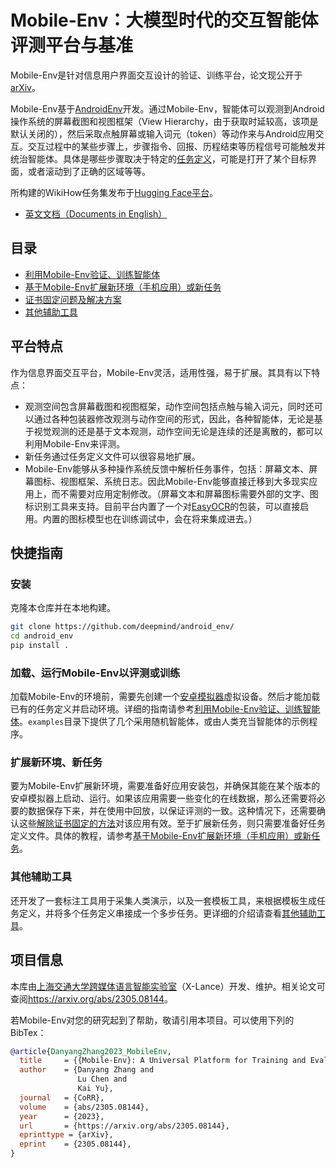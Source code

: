 <!-- vimc: call SyntaxRange#Include('```sh', '```', 'sh', 'NonText'): -->
<!-- vimc: call SyntaxRange#Include('```bibtex', '```', 'bib', 'NonText'): -->
<!-- vim: set nospell iminsert=2: -->

# Mobile-Env：大模型时代的交互智能体评测平台与基准

Mobile-Env是针对信息用户界面交互设计的验证、训练平台，论文现公开于[arXiv](https://arxiv.org/abs/2305.08144)。

Mobile-Env基于[AndroidEnv](https://github.com/deepmind/android_env)开发。通过Mobile-Env，智能体可以观测到Android操作系统的屏幕截图和视图框架（View Hierarchy，由于获取时延较高，该项是默认关闭的），然后采取点触屏幕或输入词元（token）等动作来与Android应用交互。交互过程中的某些步骤上，步骤指令、回报、历程结束等历程信号可能触发并统治智能体。具体是哪些步骤取决于特定的[任务定义](docs/task-definition-zh.md)，可能是打开了某个目标界面，或者滚动到了正确的区域等等。

所构建的WikiHow任务集发布于[Hugging Face平台](https://huggingface.co/datasets/zdy023/WikiHow-taskset)。

* [英文文档（Documents in English）](README.md)

## 目录

* [利用Mobile-Env验证、训练智能体](docs/env-usage-zh.md)
* [基于Mobile-Env扩展新环境（手机应用）或新任务](docs/task-definition-zh.md)
* [证书固定问题及解决方案](docs/dynamic-app-zh.md)
* [其他辅助工具](docs/other-tools-zh.md)

## 平台特点

作为信息界面交互平台，Mobile-Env灵活，适用性强，易于扩展。其具有以下特点：

* 观测空间包含屏幕截图和视图框架，动作空间包括点触与输入词元，同时还可以通过各种包装器修改观测与动作空间的形式，因此，各种智能体，无论是基于视觉观测的还是基于文本观测，动作空间无论是连续的还是离散的，都可以利用Mobile-Env来评测。
* 新任务通过任务定义文件可以很容易地扩展。
* Mobile-Env能够从多种操作系统反馈中解析任务事件，包括：屏幕文本、屏幕图标、视图框架、系统日志。因此Mobile-Env能够直接迁移到大多现实应用上，而不需要对应用定制修改。（屏幕文本和屏幕图标需要外部的文字、图标识别工具来支持。目前平台内置了一个对[EasyOCR](https://github.com/JaidedAI/EasyOCR)的包装，可以直接启用。内置的图标模型也在训练调试中，会在将来集成进去。）

## 快捷指南

### 安装

<!-- TODO: pypi源 -->

克隆本仓库并在本地构建。

```sh
git clone https://github.com/deepmind/android_env/
cd android_env
pip install .
```

### 加载、运行Mobile-Env以评测或训练

加载Mobile-Env的环境前，需要先创建一个[安卓模拟器](https://developer.android.com/about)虚拟设备。然后才能加载已有的任务定义并启动环境。详细的指南请参考[利用Mobile-Env验证、训练智能体](docs/env-usage-zh.md)。`examples`目录下提供了几个采用随机智能体，或由人类充当智能体的示例程序。

### 扩展新环境、新任务

要为Mobile-Env扩展新环境，需要准备好应用安装包，并确保其能在某个版本的安卓模拟器上启动、运行。如果该应用需要一些变化的在线数据，那么还需要将必要的数据保存下来，并在使用中回放，以保证评测的一致。这种情况下，还需要确认这些[解除证书固定的方法](docs/dynamic-app-zh.md)对该应用有效。至于扩展新任务，则只需要准备好任务定义文件。具体的教程，请参考[基于Mobile-Env扩展新环境（手机应用）或新任务](docs/task-definition-zh.md)。

### 其他辅助工具

还开发了一套标注工具用于采集人类演示，以及一套模板工具，来根据模板生成任务定义，并将多个任务定义串接成一个多步任务。更详细的介绍请查看[其他辅助工具](docs/other-tools-zh.md)。

## 项目信息

本库由[上海交通大学跨媒体语言智能实验室](https://x-lance.sjtu.edu.cn/en)（X-Lance）开发、维护。相关论文可查阅<https://arxiv.org/abs/2305.08144>。

若Mobile-Env对您的研究起到了帮助，敬请引用本项目。可以使用下列的BibTex：

```bibtex
@article{DanyangZhang2023_MobileEnv,
  title     = {{Mobile-Env}: A Universal Platform for Training and Evaluation of Mobile Interaction},
  author    = {Danyang Zhang and
               Lu Chen and
               Kai Yu},
  journal   = {CoRR},
  volume    = {abs/2305.08144},
  year      = {2023},
  url       = {https://arxiv.org/abs/2305.08144},
  eprinttype = {arXiv},
  eprint    = {2305.08144},
}
```
